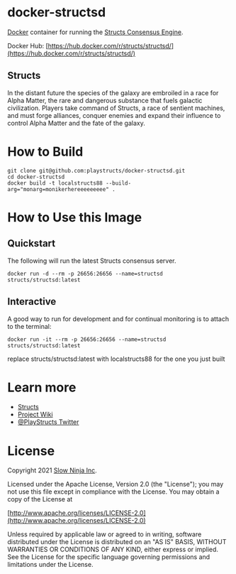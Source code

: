 # docker-structsd

[Docker](https://www.docker.com) container for running the [Structs Consensus Engine](https://github.com/playstructs/structsd/). 

Docker Hub: [https://hub.docker.com/r/structs/structsd/](https://hub.docker.com/r/structs/structsd/)

## Structs
In the distant future the species of the galaxy are embroiled in a race for Alpha Matter, the rare and dangerous substance that fuels galactic civilization. Players take command of Structs, a race of sentient machines, and must forge alliances, conquer enemies and expand their influence to control Alpha Matter and the fate of the galaxy.

# How to Build

```
git clone git@github.com:playstructs/docker-structsd.git
cd docker-structsd
docker build -t localstructs88 --build-arg="monarg=monikerhereeeeeeeee" .
```

# How to Use this Image

## Quickstart

The following will run the latest Structs consensus server.

```
docker run -d --rm -p 26656:26656 --name=structsd structs/structsd:latest
```

## Interactive

A good way to run for development and for continual monitoring is to attach to the terminal:

```
docker run -it --rm -p 26656:26656 --name=structsd structs/structsd:latest
```

replace structs/structsd:latest with localstructs88 for the one you just built

# Learn more

- [Structs](https://playstructs.com)
- [Project Wiki](https://watt.wiki)
- [@PlayStructs Twitter](https://twitter.com/playstructs)


# License

Copyright 2021 [Slow Ninja Inc](https://slow.ninja).

Licensed under the Apache License, Version 2.0 (the "License");
you may not use this file except in compliance with the License.
You may obtain a copy of the License at

[http://www.apache.org/licenses/LICENSE-2.0](http://www.apache.org/licenses/LICENSE-2.0)

Unless required by applicable law or agreed to in writing, software
distributed under the License is distributed on an "AS IS" BASIS,
WITHOUT WARRANTIES OR CONDITIONS OF ANY KIND, either express or implied.
See the License for the specific language governing permissions and
limitations under the License.